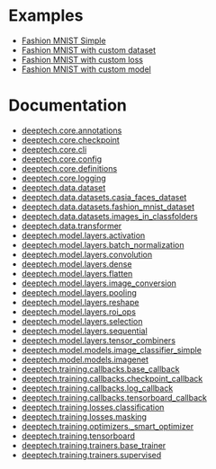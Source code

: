 
# Examples

* [Fashion MNIST Simple
](deeptech/examples/mnist_simple.md)
* [Fashion MNIST with custom dataset
](deeptech/examples/mnist_custom_dataset.md)
* [Fashion MNIST with custom loss
](deeptech/examples/mnist_custom_loss.md)
* [Fashion MNIST with custom model
](deeptech/examples/mnist_custom_model.md)


# Documentation

* [deeptech.core.annotations
](deeptech/core/annotations.md)
* [deeptech.core.checkpoint
](deeptech/core/checkpoint.md)
* [deeptech.core.cli
](deeptech/core/cli.md)
* [deeptech.core.config
](deeptech/core/config.md)
* [deeptech.core.definitions
](deeptech/core/definitions.md)
* [deeptech.core.logging
](deeptech/core/logging.md)
* [deeptech.data.dataset
](deeptech/data/dataset.md)
* [deeptech.data.datasets.casia_faces_dataset
](deeptech/data/datasets/casia_faces_dataset.md)
* [deeptech.data.datasets.fashion_mnist_dataset
](deeptech/data/datasets/fashion_mnist_dataset.md)
* [deeptech.data.datasets.images_in_classfolders
](deeptech/data/datasets/images_in_classfolders_dataset.md)
* [deeptech.data.transformer
](deeptech/data/transformer.md)
* [deeptech.model.layers.activation
](deeptech/model/layers/activation.md)
* [deeptech.model.layers.batch_normalization
](deeptech/model/layers/batch_normalization.md)
* [deeptech.model.layers.convolution
](deeptech/model/layers/convolution.md)
* [deeptech.model.layers.dense
](deeptech/model/layers/dense.md)
* [deeptech.model.layers.flatten
](deeptech/model/layers/flatten.md)
* [deeptech.model.layers.image_conversion
](deeptech/model/layers/image_conversion.md)
* [deeptech.model.layers.pooling
](deeptech/model/layers/pooling.md)
* [deeptech.model.layers.reshape
](deeptech/model/layers/reshape.md)
* [deeptech.model.layers.roi_ops
](deeptech/model/layers/roi_ops.md)
* [deeptech.model.layers.selection
](deeptech/model/layers/selection.md)
* [deeptech.model.layers.sequential
](deeptech/model/layers/sequential.md)
* [deeptech.model.layers.tensor_combiners
](deeptech/model/layers/tensor_combiners.md)
* [deeptech.model.models.image_classifier_simple
](deeptech/model/models/image_classifier_simple.md)
* [deeptech.model.models.imagenet
](deeptech/model/models/imagenet.md)
* [deeptech.training.callbacks.base_callback
](deeptech/training/callbacks/base_callback.md)
* [deeptech.training.callbacks.checkpoint_callback
](deeptech/training/callbacks/checkpoint_callback.md)
* [deeptech.training.callbacks.log_callback
](deeptech/training/callbacks/log_callback.md)
* [deeptech.training.callbacks.tensorboard_callback
](deeptech/training/callbacks/tensorboard_callback.md)
* [deeptech.training.losses.classification
](deeptech/training/losses/classification.md)
* [deeptech.training.losses.masking
](deeptech/training/losses/masking.md)
* [deeptech.training.optimizers._smart_optimizer
](deeptech/training/optimizers/_smart_optimizer.md)
* [deeptech.training.tensorboard
](deeptech/training/tensorboard.md)
* [deeptech.training.trainers.base_trainer
](deeptech/training/trainers/base_trainer.md)
* [deeptech.training.trainers.supervised
](deeptech/training/trainers/supervised.md)


